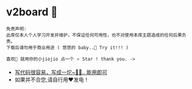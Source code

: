# v2board 🌈

```
免责声明:
此库仅本人个人学习开发并维护，不保证任何可用性，也不对使用本库主题造成的任何后果负责。
下载后请勿用于商业用途 ( 悠悠的 baby..🌹 Try it!!! )

喜欢🥰 就用你的小jiojio 点一个 ⭐️ Star ! thank you. ->
```

- [写代码很容易，写成一坨~😶‍🌫️.. 能用即可](https://github.com/trekhleb/state-of-the-art-shitcode)
- 如果并不合您,请自行用❤️发电！

#
